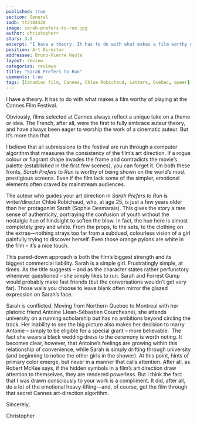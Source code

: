 ```yaml
---
published: true
section: General
imdb: tt2384328
image: sarah-prefers-to-run.jpg
author: christopherr
stars: 3.5
excerpt: "I have a theory. It has to do with what makes a film worthy of playing at the Cannes Film Festival."
position: Art Director
addressee: Bruno-Pierre Houle
layout: review
categories: reviews
title: "Sarah Prefers to Run"
comments: true
tags: [Canadian film, Cannes, Chloe Robichaud, Letters, Quebec, queer]
---
```

<p>I have a theory. It has to do with what makes a film worthy of playing at the Cannes Film Festival.</p>
<p>Obviously, films selected at Cannes always reflect a unique take on a theme or idea. The French, after all, were the first to fully embrace auteur theory, and have always been eager to worship the work of a cinematic auteur. But it&rsquo;s more than that. &nbsp;</p>
<p>I believe that all submissions to the festival are run through a computer algorithm that measures the consistency of the film&rsquo;s art direction. If a rogue colour or flagrant shape invades the frame and contradicts the movie&rsquo;s palette (established in the first few scenes), you can forget it. On both these fronts, <em>Sarah Prefers to Run</em> is worthy of being shown on the world&rsquo;s most prestigious screens. Even if the film lack some of the simpler, emotional elements often craved by mainstream audiences.</p>
<p>The auteur who guides your art direction in <em>Sarah Prefers to Run</em> is writer/director Chlo&eacute; Robichaud, who, at age 25, is just a few years older than her protagonist Sarah (Sophie Desmarais). This gives the story a rare sense of authenticity, portraying the confusion of youth without the nostalgic hue of hindsight to soften the blow. In fact, the hue here is almost completely grey and white. From the props, to the sets, to the clothing on the extras&mdash;nothing strays too far from a subdued, colourless vision of a girl painfully trying to discover herself. Even those orange pylons are white in the film &ndash; it&rsquo;s a nice touch.</p>
<p>This pared-down approach is both the film&rsquo;s biggest strength and its biggest commercial liability. Sarah is a simple girl. Frustratingly simple, at times. As the title suggests &ndash; and as the character states rather perfunctory whenever questioned &ndash; she simply likes to run. Sarah and Forrest Gump would probably make fast friends (but the conversations wouldn&rsquo;t get very far). Those walls you choose to leave blank often mirror the glazed expression on Sarah&rsquo;s face.</p>
<p>Sarah is conflicted. Moving from Northern Quebec to Montreal with her platonic friend Antoine (Jean-S&eacute;bastien Courchesne), she attends university on a running scholarship but has no ambitions beyond circling the track. Her inability to see the big picture also makes her decision to marry Antonie &ndash; simply to be eligible for a special grant &ndash; more believable.&nbsp; The fact she wears a black wedding dress to the ceremony is worth noting. It becomes clear, however, that Antoine&rsquo;s feelings are growing within this relationship of convenience, while Sarah is simply drifting through university (and beginning to notice the other girls in the shower). At this point, hints of primary color emerge, but never in a manner that calls attention. After all, as Robert McKee says, if the hidden symbols in a film&rsquo;s art direction draw attention to themselves, they are rendered powerless. But I think the fact that I was drawn consciously to your work is a compliment. It did, after all, do a lot of the emotional heavy-lifting&mdash;and, of course, got the film through that secret Cannes art-direction algorithm.</p>
<p>Sincerely,</p>
<p>Christopher</p>
